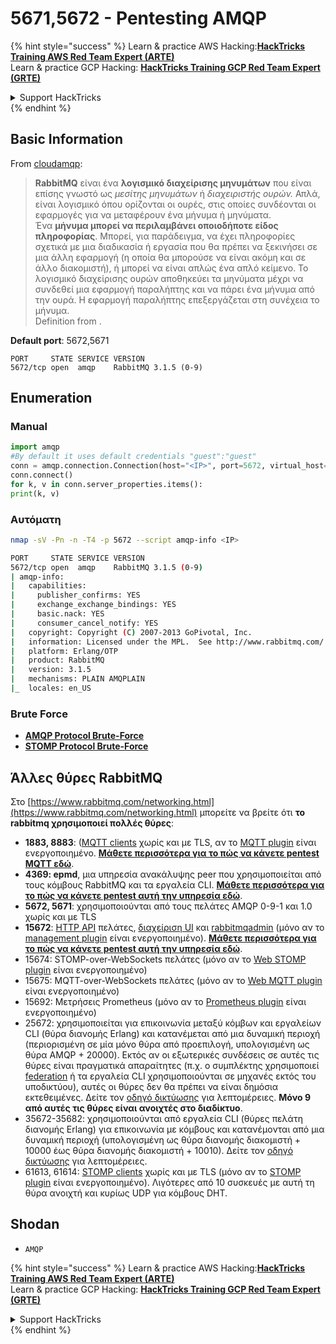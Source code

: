 # 5671,5672 - Pentesting AMQP

{% hint style="success" %}
Learn & practice AWS Hacking:<img src="../.gitbook/assets/arte.png" alt="" data-size="line">[**HackTricks Training AWS Red Team Expert (ARTE)**](https://training.hacktricks.xyz/courses/arte)<img src="../.gitbook/assets/arte.png" alt="" data-size="line">\
Learn & practice GCP Hacking: <img src="../.gitbook/assets/grte.png" alt="" data-size="line">[**HackTricks Training GCP Red Team Expert (GRTE)**<img src="../.gitbook/assets/grte.png" alt="" data-size="line">](https://training.hacktricks.xyz/courses/grte)

<details>

<summary>Support HackTricks</summary>

* Check the [**subscription plans**](https://github.com/sponsors/carlospolop)!
* **Join the** 💬 [**Discord group**](https://discord.gg/hRep4RUj7f) or the [**telegram group**](https://t.me/peass) or **follow** us on **Twitter** 🐦 [**@hacktricks\_live**](https://twitter.com/hacktricks_live)**.**
* **Share hacking tricks by submitting PRs to the** [**HackTricks**](https://github.com/carlospolop/hacktricks) and [**HackTricks Cloud**](https://github.com/carlospolop/hacktricks-cloud) github repos.

</details>
{% endhint %}

## Basic Information

From [cloudamqp](https://www.cloudamqp.com/blog/2015-05-18-part1-rabbitmq-for-beginners-what-is-rabbitmq.html):

> **RabbitMQ** είναι ένα **λογισμικό διαχείρισης μηνυμάτων** που είναι επίσης γνωστό ως _μεσίτης μηνυμάτων_ ή _διαχειριστής ουρών._ Απλά, είναι λογισμικό όπου ορίζονται οι ουρές, στις οποίες συνδέονται οι εφαρμογές για να μεταφέρουν ένα μήνυμα ή μηνύματα.\
> Ένα **μήνυμα μπορεί να περιλαμβάνει οποιοδήποτε είδος πληροφορίας**. Μπορεί, για παράδειγμα, να έχει πληροφορίες σχετικά με μια διαδικασία ή εργασία που θα πρέπει να ξεκινήσει σε μια άλλη εφαρμογή (η οποία θα μπορούσε να είναι ακόμη και σε άλλο διακομιστή), ή μπορεί να είναι απλώς ένα απλό κείμενο. Το λογισμικό διαχείρισης ουρών αποθηκεύει τα μηνύματα μέχρι να συνδεθεί μια εφαρμογή παραλήπτης και να πάρει ένα μήνυμα από την ουρά. Η εφαρμογή παραλήπτης επεξεργάζεται στη συνέχεια το μήνυμα.\
> Definition from .

**Default port**: 5672,5671
```
PORT     STATE SERVICE VERSION
5672/tcp open  amqp    RabbitMQ 3.1.5 (0-9)
```
## Enumeration

### Manual
```python
import amqp
#By default it uses default credentials "guest":"guest"
conn = amqp.connection.Connection(host="<IP>", port=5672, virtual_host="/")
conn.connect()
for k, v in conn.server_properties.items():
print(k, v)
```
### Αυτόματη
```bash
nmap -sV -Pn -n -T4 -p 5672 --script amqp-info <IP>

PORT     STATE SERVICE VERSION
5672/tcp open  amqp    RabbitMQ 3.1.5 (0-9)
| amqp-info:
|   capabilities:
|     publisher_confirms: YES
|     exchange_exchange_bindings: YES
|     basic.nack: YES
|     consumer_cancel_notify: YES
|   copyright: Copyright (C) 2007-2013 GoPivotal, Inc.
|   information: Licensed under the MPL.  See http://www.rabbitmq.com/
|   platform: Erlang/OTP
|   product: RabbitMQ
|   version: 3.1.5
|   mechanisms: PLAIN AMQPLAIN
|_  locales: en_US
```
### Brute Force

* [**AMQP Protocol Brute-Force**](../generic-hacking/brute-force.md#amqp-activemq-rabbitmq-qpid-joram-and-solace)
* [**STOMP Protocol Brute-Force**](../generic-hacking/brute-force.md#stomp-activemq-rabbitmq-hornetq-and-openmq)

## Άλλες θύρες RabbitMQ

Στο [https://www.rabbitmq.com/networking.html](https://www.rabbitmq.com/networking.html) μπορείτε να βρείτε ότι **το rabbitmq χρησιμοποιεί πολλές θύρες**:

* **1883, 8883**: ([MQTT clients](http://mqtt.org) χωρίς και με TLS, αν το [MQTT plugin](https://www.rabbitmq.com/mqtt.html) είναι ενεργοποιημένο. [**Μάθετε περισσότερα για το πώς να κάνετε pentest MQTT εδώ**](1883-pentesting-mqtt-mosquitto.md).
* **4369: epmd**, μια υπηρεσία ανακάλυψης peer που χρησιμοποιείται από τους κόμβους RabbitMQ και τα εργαλεία CLI. [**Μάθετε περισσότερα για το πώς να κάνετε pentest αυτή την υπηρεσία εδώ**](4369-pentesting-erlang-port-mapper-daemon-epmd.md).
* **5672, 5671**: χρησιμοποιούνται από τους πελάτες AMQP 0-9-1 και 1.0 χωρίς και με TLS
* **15672**: [HTTP API](https://www.rabbitmq.com/management.html) πελάτες, [διαχείριση UI](https://www.rabbitmq.com/management.html) και [rabbitmqadmin](https://www.rabbitmq.com/management-cli.html) (μόνο αν το [management plugin](https://www.rabbitmq.com/management.html) είναι ενεργοποιημένο). [**Μάθετε περισσότερα για το πώς να κάνετε pentest αυτή την υπηρεσία εδώ**](15672-pentesting-rabbitmq-management.md).
* 15674: STOMP-over-WebSockets πελάτες (μόνο αν το [Web STOMP plugin](https://www.rabbitmq.com/web-stomp.html) είναι ενεργοποιημένο)
* 15675: MQTT-over-WebSockets πελάτες (μόνο αν το [Web MQTT plugin](https://www.rabbitmq.com/web-mqtt.html) είναι ενεργοποιημένο)
* 15692: Μετρήσεις Prometheus (μόνο αν το [Prometheus plugin](https://www.rabbitmq.com/prometheus.html) είναι ενεργοποιημένο)
* 25672: χρησιμοποιείται για επικοινωνία μεταξύ κόμβων και εργαλείων CLI (θύρα διανομής Erlang) και κατανέμεται από μια δυναμική περιοχή (περιορισμένη σε μία μόνο θύρα από προεπιλογή, υπολογισμένη ως θύρα AMQP + 20000). Εκτός αν οι εξωτερικές συνδέσεις σε αυτές τις θύρες είναι πραγματικά απαραίτητες (π.χ. ο συμπλέκτης χρησιμοποιεί [federation](https://www.rabbitmq.com/federation.html) ή τα εργαλεία CLI χρησιμοποιούνται σε μηχανές εκτός του υποδικτύου), αυτές οι θύρες δεν θα πρέπει να είναι δημόσια εκτεθειμένες. Δείτε τον [οδηγό δικτύωσης](https://www.rabbitmq.com/networking.html) για λεπτομέρειες. **Μόνο 9 από αυτές τις θύρες είναι ανοιχτές στο διαδίκτυο**.
* 35672-35682: χρησιμοποιούνται από εργαλεία CLI (θύρες πελάτη διανομής Erlang) για επικοινωνία με κόμβους και κατανέμονται από μια δυναμική περιοχή (υπολογισμένη ως θύρα διανομής διακομιστή + 10000 έως θύρα διανομής διακομιστή + 10010). Δείτε τον [οδηγό δικτύωσης](https://www.rabbitmq.com/networking.html) για λεπτομέρειες.
* 61613, 61614: [STOMP clients](https://stomp.github.io/stomp-specification-1.2.html) χωρίς και με TLS (μόνο αν το [STOMP plugin](https://www.rabbitmq.com/stomp.html) είναι ενεργοποιημένο). Λιγότερες από 10 συσκευές με αυτή τη θύρα ανοιχτή και κυρίως UDP για κόμβους DHT.

## Shodan

* `AMQP`

{% hint style="success" %}
Learn & practice AWS Hacking:<img src="../.gitbook/assets/arte.png" alt="" data-size="line">[**HackTricks Training AWS Red Team Expert (ARTE)**](https://training.hacktricks.xyz/courses/arte)<img src="../.gitbook/assets/arte.png" alt="" data-size="line">\
Learn & practice GCP Hacking: <img src="../.gitbook/assets/grte.png" alt="" data-size="line">[**HackTricks Training GCP Red Team Expert (GRTE)**<img src="../.gitbook/assets/grte.png" alt="" data-size="line">](https://training.hacktricks.xyz/courses/grte)

<details>

<summary>Support HackTricks</summary>

* Check the [**subscription plans**](https://github.com/sponsors/carlospolop)!
* **Join the** 💬 [**Discord group**](https://discord.gg/hRep4RUj7f) or the [**telegram group**](https://t.me/peass) or **follow** us on **Twitter** 🐦 [**@hacktricks\_live**](https://twitter.com/hacktricks_live)**.**
* **Share hacking tricks by submitting PRs to the** [**HackTricks**](https://github.com/carlospolop/hacktricks) and [**HackTricks Cloud**](https://github.com/carlospolop/hacktricks-cloud) github repos.

</details>
{% endhint %}
